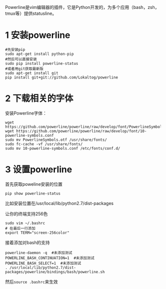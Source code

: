 Powerline是vim编辑器的插件，它是Python开发的，为多个应用（bash，zsh，tmux等）提供statusline。

# 1 安装powerline

```
#先安装pip
sudo apt-get install python-pip
#然后可以直接安装
sudo pip install powerline-status
#或者用git获取最新版
sudo apt-get install git
pip install git+git://github.com/Lokaltog/powerline

```

# 2 下载相关的字体
安装Powerline字体：

```
wget https://github.com/powerline/powerline/raw/develop/font/PowerlineSymbols.otf
wget https://github.com/powerline/powerline/raw/develop/font/10-powerline-symbols.conf
sudo mv PowerlineSymbols.otf /usr/share/fonts/
sudo fc-cache -vf /usr/share/fonts/
sudo mv 10-powerline-symbols.conf /etc/fonts/conf.d/
```

# 3 设置powerline
首先获取poweline安装的位置

`pip show powerline-status`

比如安装位置在/usr/local/lib/python2.7/dist-packages

让你的终端支持256色

```
sudo vim ~/.bashrc
# 在最后一行添加
export TERM="screen-256color"
```

接着添加对bash的支持

```
powerline-daemon -q  #未添加测试
POWERLINE_BASH_CONTINUATION=1  #未添加测试
POWERLINE_BASH_SELECT=1  #未添加测试
. /usr/local/lib/python2.7/dist-packages/powerline/bindings/bash/powerline.sh
```
然后`source .bashrc`来生效

